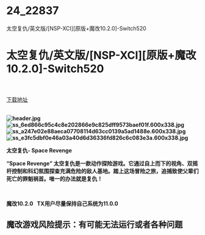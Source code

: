 # 24_22837
太空复仇/英文版/[NSP-XCI][原版+魔改10.2.0]-Switch520
# 太空复仇/英文版/[NSP-XCI][原版+魔改10.2.0]-Switch520
 <br/></br>
[下载地址](https://www.switch520.cc/article/22837 "下载地址")
<br/></br>

<p><strong><img title="header.jpg" src="https://www.switch520.cc/muke_img/2021_10_02_23f6507269053.jpg" alt="header.jpg"></strong><br>
<strong><img title="ss_6ed866c95c4c8e202866e9c825dff9573baef01f.600x338.jpg" src="https://www.switch520.cc/muke_img/2021_10_02_76306db211bc7.jpg" alt="ss_6ed866c95c4c8e202866e9c825dff9573baef01f.600x338.jpg"></strong><br>
<strong><img title="ss_a247e02e88aeca07708114d63cc0139a5ad1488e.600x338.jpg" src="https://www.switch520.cc/muke_img/2021_10_02_5af23c24e472f.jpg" alt="ss_a247e02e88aeca07708114d63cc0139a5ad1488e.600x338.jpg"></strong><br>
<strong><img title="ss_e3fc5dbf0e46a03a40d6d36336fd826c6c083e3a.600x338.jpg" src="https://www.switch520.cc/muke_img/2021_10_02_68d4baebbfa31.jpg" alt="ss_e3fc5dbf0e46a03a40d6d36336fd826c6c083e3a.600x338.jpg">&nbsp;</strong></p>
<p><strong>太空复仇- Space Revenge</strong></p>
<p><strong>“Space Revenge” 太空复仇是一款动作探险游戏。它通过自上而下的视角、双摇杆控制和科幻氛围探查充满危险的敌人基地。踏上这场冒险之旅，追捕致使父辈们死亡的罪魁祸首。唯一的办法就是复仇！</strong></p>
<p>&nbsp;</p>
<p><strong>魔改10.2.0 &nbsp;&nbsp;TX用户尽量保持自己系统为11.0.0</strong></p>
<h2><strong>魔改游戏风险提示：有可能无法运行或者各种问题</strong></h2>
